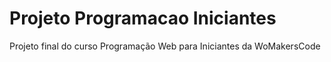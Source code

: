 # Projeto Programacao Iniciantes
Projeto final do curso Programação Web para Iniciantes da WoMakersCode
